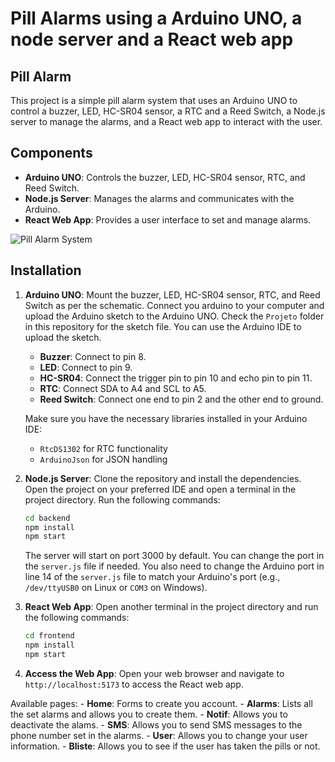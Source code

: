 # Pill Alarms using a Arduino UNO, a node server and a React web app

## Pill Alarm
This project is a simple pill alarm system that uses an Arduino UNO to control a buzzer, LED, HC-SR04 sensor, a RTC and a Reed Switch, a Node.js server to manage the alarms, and a React web app to interact with the user.

## Components
- **Arduino UNO**: Controls the buzzer, LED, HC-SR04 sensor, RTC, and Reed Switch.
- **Node.js Server**: Manages the alarms and communicates with the Arduino.
- **React Web App**: Provides a user interface to set and manage alarms.

![Pill Alarm System]("/rmImgs/Diagrama.png")

## Installation
1. **Arduino UNO**:  Mount the buzzer, LED, HC-SR04 sensor, RTC, and Reed Switch as per the schematic. Connect you arduino to your computer and upload the Arduino sketch to the Arduino UNO. Check the `Projeto` folder in this repository for the sketch file. You can use the Arduino IDE to upload the sketch.

    - **Buzzer**: Connect to pin 8.
    - **LED**: Connect to pin 9.
    - **HC-SR04**: Connect the trigger pin to pin 10 and echo pin to pin 11.
    - **RTC**: Connect SDA to A4 and SCL to A5.
    - **Reed Switch**: Connect one end to pin 2 and the other end to ground.

   Make sure you have the necessary libraries installed in your Arduino IDE:
   - `RtcDS1302` for RTC functionality
   - `ArduinoJson` for JSON handling

2. **Node.js Server**: Clone the repository and install the dependencies.
Open the project on your preferred IDE and open a terminal in the project directory. Run the following commands:
    ```bash
    cd backend
    npm install
    npm start
    ```
    The server will start on port 3000 by default. You can change the port in the `server.js` file if needed. You also need to change the Arduino port in line 14 of the `server.js` file to match your Arduino's port (e.g., `/dev/ttyUSB0` on Linux or `COM3` on Windows).

3. **React Web App**: Open another terminal in the project directory and run the following commands:
    ```bash
    cd frontend
    npm install
    npm start
    ```

4. **Access the Web App**: Open your web browser and navigate to `http://localhost:5173` to access the React web app.

Available pages:
    - **Home**: Forms to create you account.
    - **Alarms**: Lists all the set alarms and allows you to create them.
    - **Notif**: Allows you to deactivate the alams.
    - **SMS**: Allows you to send SMS messages to the phone number set in the alarms.
    - **User**: Allows you to change your user information.
    - **Bliste**: Allows you to see if the user has taken the pills or not.



    